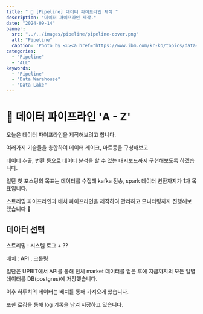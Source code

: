 ```yaml
---
title: " 🌟 [Pipeline] 데이터 파이프라인 제작 "
description: "데이터 파이프라인 제작."
date: "2024-09-14"
banner:
  src: "../../images/pipeline/pipeline-cover.png"
  alt: "Pipeline"
  caption: 'Photo by <u><a href="https://www.ibm.com/kr-ko/topics/data-pipeline">About Pipeline</a></u>'
categories:
  - "Pipeline"
  - "ALL"
keywords:
  - "Pipeline"
  - "Data Warehouse"
  - "Data Lake"
---
```

# 💬 데이터 파이프라인 'A - Z' 

오늘은 데이터 파이프라인을 제작해보려고 합니다.

여러가지 기술들을 총합하여 데이터 레이크, 마트등을 구성해보고 

데이터 추출, 변환 등으로 데이터 분석을 할 수 있는 대시보드까지 구현해보도록 하겠습니다.

일단 첫 포스팅의 목표는 데이터를 수집해 kafka 전송, spark 데이터 변환까지가 1차 목표입니다.

스트리밍 파이프라인과 배치 파이프라인을 제작하여 관리하고 모니터링까지 진행해보겠습니다 🫡

## 데아터 선택



스트리밍 : 시스템 로그 + ?? 

배치 : API , 크롤링

일단은 UPBIT에서 API를 통해 전체 market 데이터를 얻은 후에 지금까지의 모든 일별 데이터를 DB(postgres)에 저장했습니다.

이후 하루치의 데이터는 배치를 통해 가져오게 했습니다.

또한 로깅을 통해 log 기록을 남겨 저장하고 있습니다.



